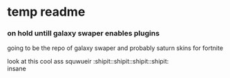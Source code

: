 # temp readme
### on hold untill galaxy swaper enables plugins
going to be the repo of galaxy swaper and probably saturn skins for fortnite  

look at this cool ass squwueir :shipit::shipit::shipit::shipit:  
insane
